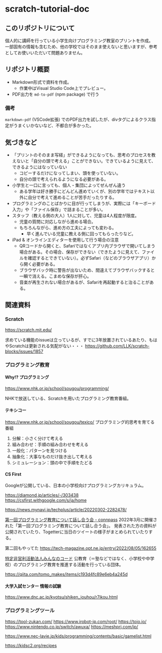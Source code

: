 # scratch-tutorial-doc

## このリポジトリについて

個人的に講師を行っている小学生向けプログラミング教室のプリントを作成。
一部固有の情報も含むため、他の学校ではそのまま使えないと思いますが、参考としてお使いいただいて問題ありません。

## リポジトリ概要

- Markdown形式で資料を作成。
  - 作業中はVisual Studio Code上でプレビュー。
- PDF出力を `md-to-pdf` (npm package) で行う

### 備考

`markdown-pdf` (VSCode拡張) でのPDF出力を試したが、divタグによるクラス指定がうまくいかないなど、不都合が多かった。

## 気づきなど

- 「プリントのそのまま写経」ができるようになっても、思考のプロセスを教えないと「自分の頭で考える」ことができない。できているように見えて、できるようにはなっていない
  - コピーするだけになってしまい、頭を使っていない。
  - 自分の頭で考えられるようになる必要がある。
- 小学生と一口に言っても、個人・集団によってぜんぜん違う
  - ある学年は好き勝手にどんどん進めていくが、別の学年ではテキスト以外に自分で考えて進めることが苦手だったりする。
- プログラミングのことばかりに目が行ってしまうが、実際には「キーボード入力」や「ファイル保存」で詰まることが多い。
- スタッフ（教える側の大人）1人に対して、児童は4人程度が限度。
  - 児童の質問に対応しながら進める場合。
  - もちろんながら、進め方の工夫によっても変わる。
    - 早く進んでいる児童に教える側に回ってもらったりなど。
- iPad & オンラインエディターを使用して行う場合の注意
  - QRコードから開くと、Safariではなくアプリ内ブラウザで開いてしまう場合がある。その場合、保存ができない（できたように見えて、ファイルを確認するとできていない）。必ずSafari（などのブラウザアプリ）から開く必要がある。
  - ブラウザバック時に警告が出ないため、間違えてブラウザバックすると一瞬で消える。こまめな保存が肝心。
  - 音楽が再生されない場合があるが、Safariを再起動すると治ることがある。

## 関連資料

### Scratch

https://scratch.mit.edu/

求めている機能のissueは立っているが、すでに3年放置されているあたり、もはやScratchは更新される気配がない・・・
https://github.com/LLK/scratch-blocks/issues/1857

### プログラミング教育
#### Why!? プログラミング
https://www.nhk.or.jp/school/sougou/programming/

NHKで放送している、Scratchを用いたプログラミング教育番組。

#### テキシコー
https://www.nhk.or.jp/school/sougou/texico/
プログラミング的思考を育てる番組

1. 分解：小さく分けて考える
2. 組み合わせ：手順の組み合わせを考える
3. 一般化：パターンを見つける
4. 抽象化：大事なものだけ抜き出して考える
5. シミュレーション：頭の中で手順をたどる

#### CS First
Googleが公開している、日本の小学校向けプログラミングカリキュラム。

https://diamond.jp/articles/-/303438
https://csfirst.withgoogle.com/s/ja/home


https://news.mynavi.jp/techplus/article/20220302-2282478/

[第一回プログラミング教育について話し合う会 - connpass](https://opt.connpass.com/event/240392/)
2022年3月に開催された「第一回プログラミング教育について話し合う会」。
発表された方の資料が公開されていたり、Togetterに当日のツイートの様子がまとめられていたりする。

第二回もやってた
https://tech-magazine.opt.ne.jp/entry/2022/08/05/162655

[特定非営利活動法人みんなのコード](https://code.or.jp/)
公教育（＝塾などではなく、小学校や中学校）のプログラミング教育を推進する活動を行っている団体。

https://qiita.com/tomo_makes/items/c193d4fc89e6eb4a245d

#### 大学入試センター 情報の試験

https://www.dnc.ac.jp/kyotsu/shiken_jouhou/r7ikou.html

### プログラミングツール

https://tool-zukan.com/
https://www.irobot-jp.com/root/
https://toio.io/
https://www.nintendo.co.jp/switch/awuxa/
https://meshprj.com/jp/


https://www.nec-lavie.jp/kids/programming/contents/basic/gamelist.html

https://kidsc2.org/recipes
